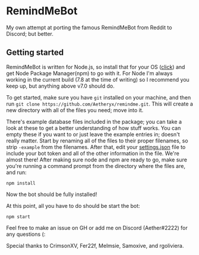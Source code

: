# RemindMeBot

My own attempt at porting the famous RemindMeBot from Reddit to Discord; but better.

## Getting started

RemindMeBot is written for Node.js, so install that for your OS ([click](https://nodejs.org/en/download/)) and get Node Package Manager(npm) to go with it.
For Node I'm always working in the current build (7.8 at the time of writing) so I recommend you keep up, but anything above v7.0 should do.

To get started, make sure you have `git` installed on your machine, and then run `git clone https://github.com/Aetheryx/remindme.git`. This will create a new directory with all of the files you need; move into it.

There's example database files included in the package; you can take a look at these to get a better understanding of how stuff works. You can empty these if you want to or just leave the example entries in; doesn't really matter.
Start by renaming all of the files to their proper filenames, so strip `-example` from the filenames. After that, edit your [settings.json](https://github.com/Aetheryx/remindme/blob/master/settings-example.json) file to include your bot token and all of the other information in the file.
We're almost there! After making sure node and npm are ready to go, make sure you're running a command prompt from the directory where the files are, and run:
```
npm install
```
Now the bot should be fully installed!

At this point, all you have to do should be start the bot:
```
npm start
```

Feel free to make an issue on GH or add me on Discord (Aether#2222) for any questions (:

Special thanks to CrimsonXV, Fer22f, Melmsie, Samoxive, and rgoliviera.
